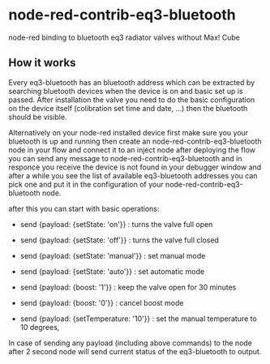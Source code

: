 # node-red-contrib-eq3-bluetooth

node-red binding to bluetooth eq3 radiator valves without Max! Cube

## How it works

Every eq3-bluetooth has an bluetooth address which can be extracted by searching bluetooth devices when the device is on and basic set up is passed. After installation the valve you need to do the basic configuration on the device itself (colibration set time and date, ...) then the bluetooth should be visible.

Alternatively on your node-red installed device first make sure you your bluetooth is up and running then create an node-red-contrib-eq3-bluetooth node in your flow and connect it to an inject node after deploying the flow you can send any message to node-red-contrib-eq3-bluetooth and in responce you receive the device is not found in your debugger window and after a while you see the list of available eq3-bluetooth addresses you can pick one and put it in the configuration of your node-red-contrib-eq3-bluetooth node.

after this you can start with basic operations:

  - send {payload: {setState: 'on'}} : turns the valve full open
  - send {payload: {setState: 'off'}} : turns the valve full closed
  - send {payload: {setState: 'manual'}} : set manual mode
  - send {payload: {setState: 'auto'}} : set automatic mode

  
  - send {payload: {boost: '1'}} : keep the valve open for 30 minutes
  - send {payload: {boost: '0'}} : cancel boost mode

  - send {payload: {setTemperature: '10'}} : set the manual temperature to 10 degrees, 

In case of sending any payload (including above commands) to the node after 2 second node will send current status of the eq3-bluetooth to output.
